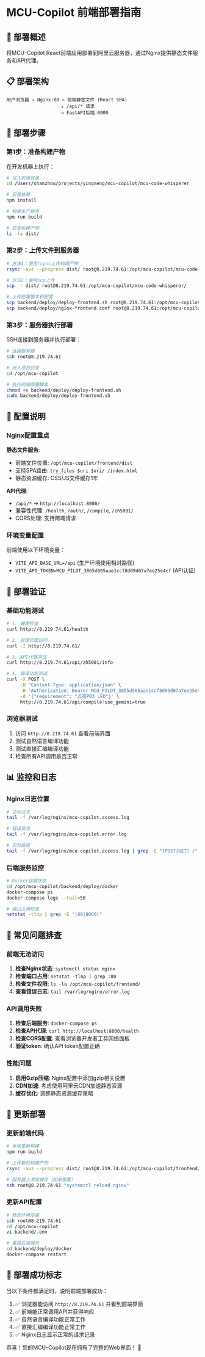 # MCU-Copilot 前端部署指南

## 🎯 部署概述

将MCU-Copilot React前端应用部署到阿里云服务器，通过Nginx提供静态文件服务和API代理。

## 📋 部署架构

```
用户浏览器 → Nginx:80 → 前端静态文件 (React SPA)
                    ↓ /api/* 请求
                    → FastAPI后端:8000
```

## 🚀 部署步骤

### 第1步：准备构建产物

在开发机器上执行：
```bash
# 进入前端目录
cd /Users/shanzhou/projects/yingneng/mcu-copilot/mcu-code-whisperer

# 安装依赖
npm install

# 构建生产版本
npm run build

# 检查构建产物
ls -la dist/
```

### 第2步：上传文件到服务器

```bash
# 方法1：使用rsync上传构建产物
rsync -avz --progress dist/ root@8.219.74.61:/opt/mcu-copilot/mcu-code-whisperer/dist/

# 方法2：使用scp上传
scp -r dist/ root@8.219.74.61:/opt/mcu-copilot/mcu-code-whisperer/

# 上传部署脚本和配置
scp backend/deploy/deploy-frontend.sh root@8.219.74.61:/opt/mcu-copilot/backend/deploy/
scp backend/deploy/nginx-frontend.conf root@8.219.74.61:/opt/mcu-copilot/backend/deploy/
```

### 第3步：服务器执行部署

SSH连接到服务器并执行部署：
```bash
# 连接服务器
ssh root@8.219.74.61

# 进入项目目录
cd /opt/mcu-copilot

# 执行前端部署脚本
chmod +x backend/deploy/deploy-frontend.sh
sudo backend/deploy/deploy-frontend.sh
```

## 🔧 配置说明

### Nginx配置重点

**静态文件服务**:
- 前端文件位置: `/opt/mcu-copilot/frontend/dist`
- 支持SPA路由: `try_files $uri $uri/ /index.html`
- 静态资源缓存: CSS/JS文件缓存1年

**API代理**:
- `/api/*` → `http://localhost:8000/`
- 兼容性代理: `/health`, `/auth/`, `/compile`, `/zh5001/`
- CORS处理: 支持跨域请求

### 环境变量配置

前端使用以下环境变量：
- `VITE_API_BASE_URL=/api` (生产环境使用相对路径)
- `VITE_API_TOKEN=MCU_PILOT_3865d905aae1ccf8d09d07a7ee25e4cf` (API认证)

## 🧪 部署验证

### 基础功能测试

```bash
# 1. 健康检查
curl http://8.219.74.61/health

# 2. 前端页面访问
curl -I http://8.219.74.61/

# 3. API代理测试
curl http://8.219.74.61/api/zh5001/info

# 4. 编译功能测试
curl -X POST \
     -H "Content-Type: application/json" \
     -H "Authorization: Bearer MCU_PILOT_3865d905aae1ccf8d09d07a7ee25e4cf" \
     -d '{"requirement": "点亮P03 LED"}' \
     http://8.219.74.61/api/compile?use_gemini=true
```

### 浏览器测试

1. 访问 `http://8.219.74.61` 查看前端界面
2. 测试自然语言编译功能
3. 测试直接汇编编译功能
4. 检查所有API调用是否正常

## 📊 监控和日志

### Nginx日志位置

```bash
# 访问日志
tail -f /var/log/nginx/mcu-copilot.access.log

# 错误日志
tail -f /var/log/nginx/mcu-copilot.error.log

# 实时监控
tail -f /var/log/nginx/mcu-copilot.access.log | grep -E "(POST|GET) /"
```

### 后端服务监控

```bash
# Docker容器状态
cd /opt/mcu-copilot/backend/deploy/docker
docker-compose ps
docker-compose logs --tail=50

# 端口占用检查
netstat -tlnp | grep -E "(80|8000)"
```

## 🐛 常见问题排查

### 前端无法访问

1. **检查Nginx状态**: `systemctl status nginx`
2. **检查端口占用**: `netstat -tlnp | grep :80`
3. **检查文件权限**: `ls -la /opt/mcu-copilot/frontend/`
4. **查看错误日志**: `tail /var/log/nginx/error.log`

### API调用失败

1. **检查后端服务**: `docker-compose ps`
2. **检查API代理**: `curl http://localhost:8000/health`
3. **检查CORS配置**: 查看浏览器开发者工具网络面板
4. **验证token**: 确认API token配置正确

### 性能问题

1. **启用Gzip压缩**: Nginx配置中添加gzip相关设置
2. **CDN加速**: 考虑使用阿里云CDN加速静态资源
3. **缓存优化**: 调整静态资源缓存策略

## 🔄 更新部署

### 更新前端代码

```bash
# 本地重新构建
npm run build

# 上传新的构建产物
rsync -avz --progress dist/ root@8.219.74.61:/opt/mcu-copilot/frontend/dist/

# 服务器上清除缓存（如果需要）
ssh root@8.219.74.61 "systemctl reload nginx"
```

### 更新API配置

```bash
# 修改环境变量
ssh root@8.219.74.61
cd /opt/mcu-copilot
vi backend/.env

# 重启后端服务
cd backend/deploy/docker
docker-compose restart
```

## 🎉 部署成功标志

当以下条件都满足时，说明前端部署成功：

1. ✅ 浏览器能访问 `http://8.219.74.61` 并看到前端界面
2. ✅ 前端能正常调用API并获得响应
3. ✅ 自然语言编译功能正常工作
4. ✅ 直接汇编编译功能正常工作
5. ✅ Nginx日志显示正常的请求记录

恭喜！您的MCU-Copilot现在拥有了完整的Web界面！ 🚀